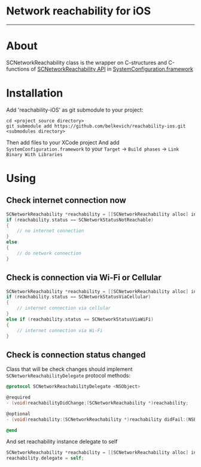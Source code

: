 Network reachability for iOS
============
---
# About
SCNetworkReachability class is the wrapper on C-structures and C-functions of [SCNetworkReachability API](https://developer.apple.com/library/mac/#documentation/SystemConfiguration/Reference/SCNetworkReachabilityRef/Reference/reference.html#//apple_ref/doc/uid/TP40007260) in [SystemConfiguration.framework](https://developer.apple.com/library/mac/#documentation/Networking/Reference/SysConfig/_index.html#//apple_ref/doc/uid/TP40001027)

# Installation
Add 'reachability-iOS' as git submodule to your project:

	cd <project source directory>
	git submodule add https://github.com/belkevich/reachability-ios.git <submodules directory>

Then add files to your XCode project
And add `SystemConfiguration.framework` 
to your `Target` -> `Build phases` -> `Link Binary With Libraries`

# Using
## Check internet connection now

```objective-c
SCNetworkReachability *reachability = [[SCNetworkReachability alloc] initWithHostName:@"www.apple.com"];
if (reachability.status == SCNetworkStatusNotReachable)
{
	// no internet connection
} 
else
{
	// do network connection
}
```

## Check is connection via Wi-Fi or Cellular

``` objective-c
SCNetworkReachability *reachability = [[SCNetworkReachability alloc] initWithHostName:@"www.apple.com"];
if (reachability.status == SCNetworkStatusViaCellular)
{
	// internet connection via cellular
} 
else if (reachability.status == SCNetworkStatusViaWiFi)
{
	// internet connection via Wi-Fi 
}
```

## Check is connection status changed

Class that will be check changes should implement `SCNetworkReachabilityDelegate` protocol methods:

``` objective-c
@protocol SCNetworkReachabilityDelegate <NSObject>

@required
- (void)reachabilityDidChange:(SCNetworkReachability *)reachability;

@optional
- (void)reachability:(SCNetworkReachability *)reachability didFail:(NSError *)error;

@end
```

And set reachability instance delegate to self

``` objective-c
SCNetworkReachability *reachability = [[SCNetworkReachability alloc] initWithHostName:@"www.apple.com"];
reachability.delegate = self;
```
